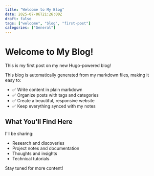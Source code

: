 ```yaml
---
title: "Welcome to My Blog"
date: 2025-07-06T21:26:00Z
draft: false
tags: ["welcome", "blog", "first-post"]
categories: ["General"]
---
```


# Welcome to My Blog!

This is my first post on my new Hugo-powered blog! 

This blog is automatically generated from my markdown files, making it easy to:

- ✅ Write content in plain markdown
- ✅ Organize posts with tags and categories  
- ✅ Create a beautiful, responsive website
- ✅ Keep everything synced with my notes

## What You'll Find Here

I'll be sharing:
- Research and discoveries
- Project notes and documentation
- Thoughts and insights
- Technical tutorials

Stay tuned for more content!
